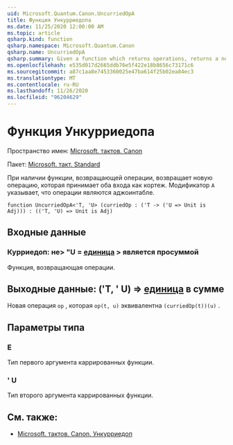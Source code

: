 ```yaml
---
uid: Microsoft.Quantum.Canon.UncurriedOpA
title: Функция Ункурриедопа
ms.date: 11/25/2020 12:00:00 AM
ms.topic: article
qsharp.kind: function
qsharp.namespace: Microsoft.Quantum.Canon
qsharp.name: UncurriedOpA
qsharp.summary: Given a function which returns operations, returns a new operation which takes both inputs as a tuple. The modifier `A` indicates that the operations are adjointable.
ms.openlocfilehash: e535d017d2665ddb76e5f422e18b8656c73171c6
ms.sourcegitcommit: a87c1aa8e7453360025e47ba614f25b02ea84ec3
ms.translationtype: MT
ms.contentlocale: ru-RU
ms.lasthandoff: 11/26/2020
ms.locfileid: "96204629"
---
```

# <a name="uncurriedopa-function"></a>Функция Ункурриедопа

Пространство имен: [Microsoft. тактов. Canon](xref:Microsoft.Quantum.Canon)

Пакет: [Microsoft. такт. Standard](https://nuget.org/packages/Microsoft.Quantum.Standard)


При наличии функции, возвращающей операции, возвращает новую операцию, которая принимает оба входа как кортеж.
Модификатор `A` указывает, что операции являются аджоинтабле.

```qsharp
function UncurriedOpA<'T, 'U> (curriedOp : ('T -> ('U => Unit is Adj))) : (('T, 'U) => Unit is Adj)
```


## <a name="input"></a>Входные данные

### <a name="curriedop--t---u--unit--is-adj"></a>Курриедоп: не> "U = [единица](xref:microsoft.quantum.lang-ref.unit) > является просуммой

Функция, возвращающая операции.



## <a name="output--tu--unit--is-adj"></a>Выходные данные: ('T, ' U) => [единица](xref:microsoft.quantum.lang-ref.unit)  в сумме

Новая операция `op` , которая `op(t, u)` эквивалентна `(curriedOp(t))(u)` .

## <a name="type-parameters"></a>Параметры типа

### <a name="t"></a>Е

Тип первого аргумента каррированных функции.
### <a name="u"></a>' U

Тип второго аргумента каррированных функции.

## <a name="see-also"></a>См. также:

- [Microsoft. тактов. Canon. Ункурриедоп](xref:Microsoft.Quantum.Canon.UncurriedOp)